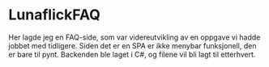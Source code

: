 # LunaflickFAQ

Her lagde jeg en FAQ-side, som var videreutvikling av en oppgave vi hadde jobbet med tidligere. 
Siden det er en SPA er ikke menybar funksjonell, den er bare til pynt. 
Backenden ble laget i C#, og filene vil bli lagt til etterhvert.
